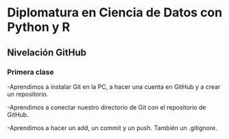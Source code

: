 # Diplomatura en Ciencia de Datos con Python y R

## Nivelación GitHub

### Primera clase

-Aprendimos a instalar Git en la PC, a hacer una cuenta en GitHub y a crear un repositorio.

-Aprendimos a conectar nuestro directorio de Git con el repositorio de GitHub.

-Aprendimos a hacer un add, un commit y un push. También un .gitignore.